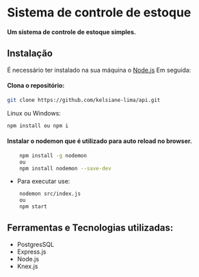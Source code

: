 # Sistema de controle de estoque
#### Um sistema de controle de estoque simples.


## Instalação
É necessário ter instalado na sua máquina o [Node.js](https://nodejs.org/en/)
Em seguida:

#### Clona o repositório:
```sh
git clone https://github.com/kelsiane-lima/api.git
```
Linux ou Windows:

```sh
npm install ou npm i
```

#### Instalar o nodemon que é utilizado para auto reload no browser.
```sh
    npm install -g nodemon
    ou
    npm install nodemon --save-dev
```

- Para executar use:

```sh
    nodemon src/index.js
    ou
    npm start
```

## Ferramentas e Tecnologias utilizadas:

* PostgresSQL
* Express.js
* Node.js
* Knex.js

